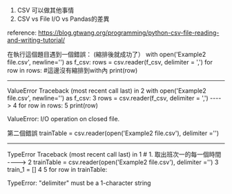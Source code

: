 1. CSV 可以做其他事情
2. CSV vs File I/O vs Pandas的差異

reference: https://blog.gtwang.org/programming/python-csv-file-reading-and-writing-tutorial/

在執行這個題目遇到一個錯誤：
(縮排後就成功了）
with open('Example2 file.csv', newline='') as f_csv:
    rows = csv.reader(f_csv, delimiter = ',')
for row in rows: #這邊沒有縮排到with內
    print(row)
    
---------------------------------------------------------------------------
ValueError                                Traceback (most recent call last)
<ipython-input-10-54e14243988c> in <module>
      2 with open('Example2 file.csv', newline='') as f_csv:
      3     rows = csv.reader(f_csv, delimiter = ',')
----> 4 for row in rows:
      5     print(row)

ValueError: I/O operation on closed file.

第二個錯誤
trainTable = csv.reader(open('Example2 file.csv'), delimiter ='')

---------------------------------------------------------------------------
TypeError                                 Traceback (most recent call last)
<ipython-input-29-7bf9ba7aaa60> in <module>
      1 # 1. 取出班次一的每一個時間
----> 2 trainTable = csv.reader(open('Example2 file.csv'), delimiter ='')
      3 train_1 = []
      4 
      5 for row in trainTable:

TypeError: "delimiter" must be a 1-character string
